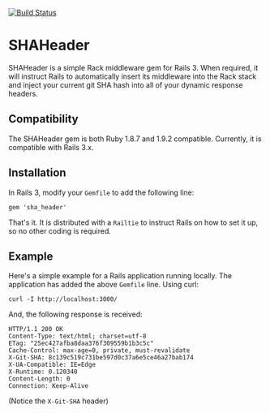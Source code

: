 [![Build Status](https://travis-ci.org/nbibler/sha_header.png?branch=master)](https://travis-ci.org/nbibler/sha_header)

# SHAHeader

SHAHeader is a simple Rack middleware gem for Rails 3.  When required, it
will instruct Rails to automatically insert its middleware into the Rack
stack and inject your current git SHA hash into all of your dynamic
response headers.

## Compatibility

The SHAHeader gem is both Ruby 1.8.7 and 1.9.2 compatible.  Currently,
it is compatible with Rails 3.x.

## Installation

In Rails 3, modify your `Gemfile` to add the following line:

    gem 'sha_header'

That's it.  It is distributed with a `Railtie` to instruct Rails on how
to set it up, so no other coding is required.

## Example

Here's a simple example for a Rails application running locally.  The
application has added the above `Gemfile` line.  Using curl:

    curl -I http://localhost:3000/

And, the following response is received:

    HTTP/1.1 200 OK 
    Content-Type: text/html; charset=utf-8
    ETag: "25ec427afba8daa376f309559b1b3c5c"
    Cache-Control: max-age=0, private, must-revalidate
    X-Git-SHA: 8c139c519c731be597d0c37a6e5ce46a27bab174
    X-UA-Compatible: IE=Edge
    X-Runtime: 0.120340
    Content-Length: 0
    Connection: Keep-Alive

(Notice the `X-Git-SHA` header)
